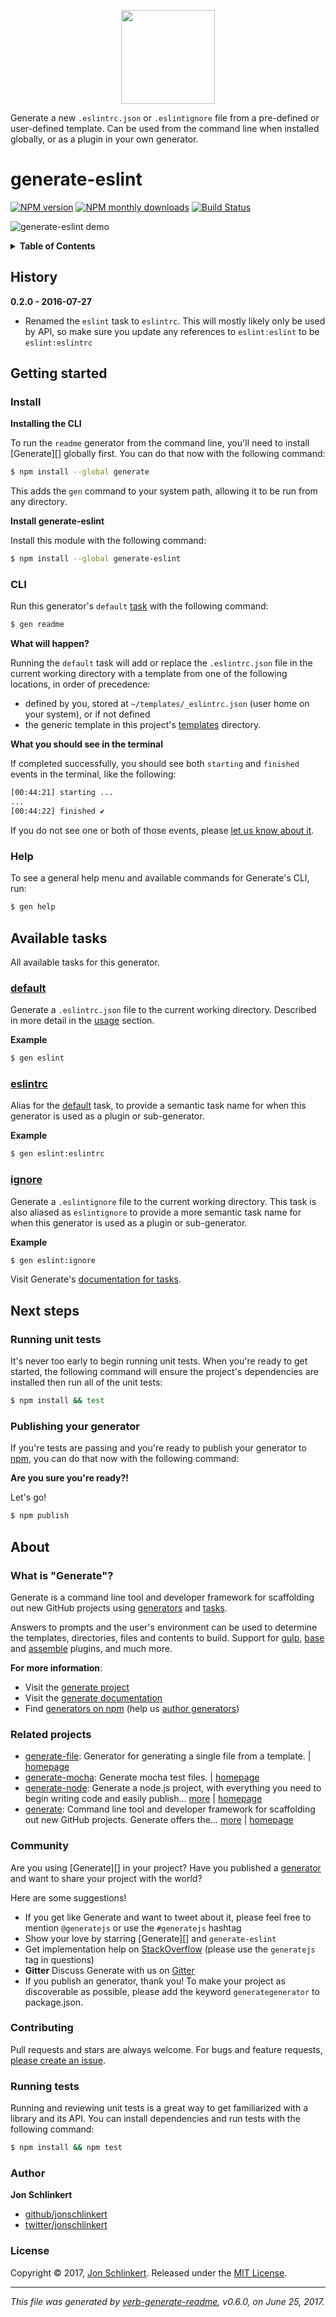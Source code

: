 <p align="center">

<a href="https://github.com/generate/generate">
<img height="150" width="150" src="https://raw.githubusercontent.com/generate/generate/master/docs/logo.png">
</a>
</p>

Generate a new `.eslintrc.json` or `.eslintignore` file from a pre-defined or user-defined template. Can be used from the command line when installed globally, or as a plugin in your own generator.

# generate-eslint

[![NPM version](https://img.shields.io/npm/v/generate-eslint.svg?style=flat)](https://www.npmjs.com/package/generate-eslint) [![NPM monthly downloads](https://img.shields.io/npm/dm/generate-eslint.svg?style=flat)](https://npmjs.org/package/generate-eslint) [![Build Status](https://img.shields.io/travis/generate/generate-eslint.svg?style=flat)](https://travis-ci.org/generate/generate-eslint)

![generate-eslint demo](https://raw.githubusercontent.com/generate/generate-eslint/master/docs/demo.gif)

<details>
<summary><strong>Table of Contents</strong></summary>

- [History](#history)
- [Getting started](#getting-started)
  * [Install](#install)
  * [CLI](#cli)
  * [Help](#help)
- [Available tasks](#available-tasks)
  * [default](#default)
  * [eslintrc](#eslintrc)
  * [ignore](#ignore)
- [Next steps](#next-steps)
  * [Running unit tests](#running-unit-tests)
  * [Publishing your generator](#publishing-your-generator)
- [About](#about)
  * [What is "Generate"?](#what-is-generate)
  * [Related projects](#related-projects)
  * [Community](#community)
  * [Contributing](#contributing)
  * [Running tests](#running-tests)
  * [Author](#author)
  * [License](#license)

_(TOC generated by [verb](https://github.com/verbose/verb) using [markdown-toc](https://github.com/jonschlinkert/markdown-toc))_

</details>

## History

**0.2.0 - 2016-07-27**

* Renamed the `eslint` task to `eslintrc`. This will mostly likely only be used by API, so make sure you update any references to `eslint:eslint` to be `eslint:eslintrc`

## Getting started

### Install

**Installing the CLI**

To run the `readme` generator from the command line, you'll need to install [Generate][] globally first. You can do that now with the following command:

```sh
$ npm install --global generate
```

This adds the `gen` command to your system path, allowing it to be run from any directory.

**Install generate-eslint**

Install this module with the following command:

```sh
$ npm install --global generate-eslint
```

### CLI

Run this generator's `default` [task](https://github.com/generate/generate/blob/master/docs/tasks.md#default) with the following command:

```sh
$ gen readme
```

**What will happen?**

Running the `default` task will add or replace the `.eslintrc.json` file in the current working directory with a template from one of the following locations, in order of precedence:

* defined by you, stored at `~/templates/_eslintrc.json` (user home on your system), or if not defined
* the generic template in this project's [templates](templates) directory.

**What you should see in the terminal**

If completed successfully, you should see both `starting` and `finished` events in the terminal, like the following:

```sh
[00:44:21] starting ...
...
[00:44:22] finished ✔
```

If you do not see one or both of those events, please [let us know about it](../../issues).

### Help

To see a general help menu and available commands for Generate's CLI, run:

```sh
$ gen help
```

## Available tasks

All available tasks for this generator.

### [default](generator.js#L21)

Generate a `.eslintrc.json` file to the current working directory. Described in more detail in the [usage](#usage) section.

**Example**

```sh
$ gen eslint
```

### [eslintrc](generator.js#L34)

Alias for the [default](#default) task, to provide a semantic task name for when this generator is used as a plugin or sub-generator.

**Example**

```sh
$ gen eslint:eslintrc
```

### [ignore](generator.js#L54)

Generate a `.eslintignore` file to the current working directory. This task is also aliased as `eslintignore` to provide a more semantic task name for when this generator is used as a plugin or sub-generator.

**Example**

```sh
$ gen eslint:ignore
```

Visit Generate's [documentation for tasks](https://github.com/generate/generate/blob/master/docs/tasks.md).

## Next steps

### Running unit tests

It's never too early to begin running unit tests. When you're ready to get started, the following command will ensure the project's dependencies are installed then run all of the unit tests:

```sh
$ npm install && test
```

### Publishing your generator

If you're tests are passing and you're ready to publish your generator to [npm](https://www.npmjs.com), you can do that now with the following command:

**Are you sure you're ready?!**

Let's go!

```sh
$ npm publish
```

## About

### What is "Generate"?

Generate is a command line tool and developer framework for scaffolding out new GitHub projects using [generators](https://github.com/generate/generate/blob/master/docs/generators.md) and [tasks](https://github.com/generate/generate/blob/master/docs/tasks.md).

Answers to prompts and the user's environment can be used to determine the templates, directories, files and contents to build. Support for [gulp](http://gulpjs.com), [base](https://github.com/node-base/base) and [assemble](https://github.com/assemble/assemble) plugins, and much more.

**For more information**:

* Visit the [generate project](https://github.com/generate/generate/)
* Visit the [generate documentation](https://github.com/generate/generate/blob/master/docs/)
* Find [generators on npm](https://www.npmjs.com/browse/keyword/generate-generator) (help us [author generators](https://github.com/generate/generate/blob/master/docs/micro-generators.md))

### Related projects

* [generate-file](https://www.npmjs.com/package/generate-file): Generator for generating a single file from a template. | [homepage](https://github.com/generate/generate-file "Generator for generating a single file from a template.")
* [generate-mocha](https://www.npmjs.com/package/generate-mocha): Generate mocha test files. | [homepage](https://github.com/generate/generate-mocha "Generate mocha test files.")
* [generate-node](https://www.npmjs.com/package/generate-node): Generate a node.js project, with everything you need to begin writing code and easily publish… [more](https://github.com/generate/generate-node) | [homepage](https://github.com/generate/generate-node "Generate a node.js project, with everything you need to begin writing code and easily publish the project to npm.")
* [generate](https://www.npmjs.com/package/generate): Command line tool and developer framework for scaffolding out new GitHub projects. Generate offers the… [more](https://github.com/generate/generate) | [homepage](https://github.com/generate/generate "Command line tool and developer framework for scaffolding out new GitHub projects. Generate offers the robustness and configurability of Yeoman, the expressiveness and simplicity of Slush, and more powerful flow control and composability than either.")

### Community

Are you using [Generate][] in your project? Have you published a [generator](https://github.com/generate/generate/blob/master/docs/generators.md) and want to share your project with the world?

Here are some suggestions!

* If you get like Generate and want to tweet about it, please feel free to mention `@generatejs` or use the `#generatejs` hashtag
* Show your love by starring [Generate][] and `generate-eslint`
* Get implementation help on [StackOverflow](http://stackoverflow.com/questions/tagged/generate) (please use the `generatejs` tag in questions)
* **Gitter** Discuss Generate with us on [Gitter](https://gitter.im/generate/generate)
* If you publish an generator, thank you! To make your project as discoverable as possible, please add the keyword `generategenerator` to package.json.

### Contributing

Pull requests and stars are always welcome. For bugs and feature requests, [please create an issue](../../issues/new).

### Running tests

Running and reviewing unit tests is a great way to get familiarized with a library and its API. You can install dependencies and run tests with the following command:

```sh
$ npm install && npm test
```

### Author

**Jon Schlinkert**

* [github/jonschlinkert](https://github.com/jonschlinkert)
* [twitter/jonschlinkert](https://twitter.com/jonschlinkert)

### License

Copyright © 2017, [Jon Schlinkert](https://github.com/jonschlinkert).
Released under the [MIT License](LICENSE).

***

_This file was generated by [verb-generate-readme](https://github.com/verbose/verb-generate-readme), v0.6.0, on June 25, 2017._